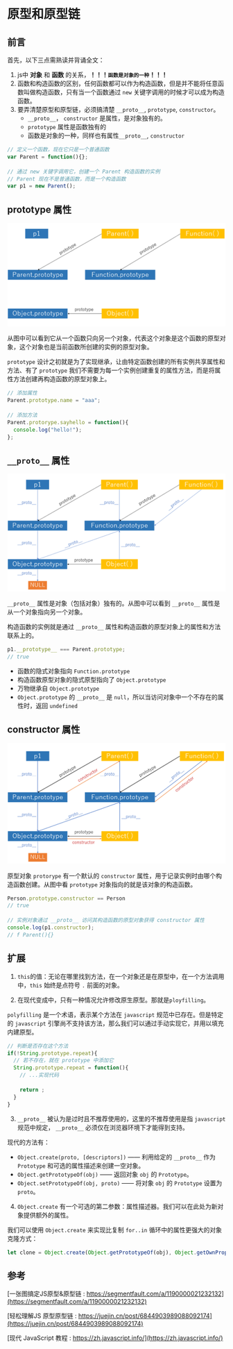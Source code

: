 # 原型和原型链


## 前言

首先，以下三点需熟读并背诵全文：
1. js中 **对象** 和 **函数** 的关系，**！！！`函数是对象的一种`！！！**
2. 函数和构造函数的区别，任何函数都可以作为构造函数，但是并不能将任意函数叫做构造函数，只有当一个函数通过 `new` 关键字调用的时候才可以成为构造函数。
3. 要弄清楚原型和原型链，必须搞清楚 `__proto__`, `prototype`, `constructor`。
   * `__proto__`， `constructor` 是属性，是对象独有的。
   * `prototype` 属性是函数独有的
   * 函数是对象的一种，同样也有属性`__proto__`, `constructor`

```js
// 定义一个函数，现在它只是一个普通函数
var Parent = function(){};

// 通过 new 关键字调用它，创建一个 Parent 构造函数的实例
// Parent 现在不是普通函数，而是一个构造函数
var p1 = new Parent();
```

## prototype 属性

![protorype](./../../.vuepress/public/image/js/prototype.png)

从图中可以看到它从一个函数只向另一个对象，代表这个对象是这个函数的原型对象，这个对象也是当前函数所创建的实例的原型对象。

`prototype` 设计之初就是为了实现继承，让由特定函数创建的所有实例共享属性和方法、有了 `prototype` 我们不需要为每一个实例创建重复的属性方法，而是将属性方法创建再构造函数的原型对象上。

```js
// 添加属性
Parent.prototype.name = "aaa";

// 添加方法
Parent.protorype.sayhello = function(){
  console.log("hello!");
};
```

## `__proto__` 属性

![__proto__](./../../.vuepress/public/image/js/__proto__.png)

`__proto__` 属性是对象（包括对象）独有的。从图中可以看到 `__proto__` 属性是从一个对象指向另一个对象。

构造函数的实例就是通过 `__proto__` 属性和构造函数的原型对象上的属性和方法联系上的。

```js
p1.__prototype__ === Parent.prototype;
// true
```

* 函数的隐式对象指向 `Function.prototype`
* 构造函数原型对象的隐式原型指向了 `Object.prototype`
* 万物继承自 `Object.prototype`
* `Object.prototype` 的 `__proto__` 是 `null`，所以当访问对象中一个不存在的属性时，返回 `undefined`

## constructor 属性

![constructor](../../.vuepress/public/image/js/constructor.png)

原型对象 `protorype` 有一个默认的 `constructor` 属性，用于记录实例时由哪个构造函数创建。从图中看 `prototype` 对象指向的就是该对象的构造函数。

```js
Person.prototype.constructor == Person
// true

// 实例对象通过 __proto__ 访问其构造函数的原型对象获得 constructor 属性
console.log(p1.constructor);
// f Parent(){}
```

## 扩展
1. `this`的值：无论在哪里找到方法，在一个对象还是在原型中，在一个方法调用中，`this` 始终是点符号 `.` 前面的对象。

2. 在现代变成中，只有一种情况允许修改原生原型。那就是`ployfilling`。

`polyfilling` 是一个术语，表示某个方法在 `javascript` 规范中已存在。但是特定的 `javascript` 引擎尚不支持该方法，那么我们可以通过手动实现它，并用以填充内建原型。

```js
// 判断是否存在这个方法
if(!String.prototype.repeat){
  // 若不存在，就在 prototype 中添加它
  String.prototype.repeat = function(){
    // ...实现代码

    return ;
  }
}
```


3. `__proto__` 被认为是过时且不推荐使用的，这里的不推荐使用是指 `javascript` 规范中规定， `__proto__` 必须仅在浏览器环境下才能得到支持。

现代的方法有：

* `Object.create(proto, [descriptors])` —— 利用给定的 `__proto__` 作为 `Prototype` 和可选的属性描述来创建一空对象。
* `Object.getPrototypeOf(obj)` —— 返回对象 `obj` 的 `Prototype`。
* `Object.setPrototypeOf(obj, proto)` —— 将对象 `obj` 的 `Prototype` 设置为 `proto`。

4. `Object.create` 有一个可选的第二参数：属性描述器。我们可以在此处为新对象提供额外的属性。

我们可以使用 `Object.create` 来实现比复制 `for..in` 循环中的属性更强大的对象克隆方式：
```js
let clone = Object.create(Object.getPrototypeOf(obj), Object.getOwnPropertyDescriptors(obj));
```


## 参考 
[一张图搞定JS原型&原型链 : https://segmentfault.com/a/1190000021232132](https://segmentfault.com/a/1190000021232132)

[轻松理解JS 原型原型链 : https://juejin.cn/post/6844903989088092174](https://juejin.cn/post/6844903989088092174)

[现代 JavaScript 教程 : https://zh.javascript.info/](https://zh.javascript.info/)


